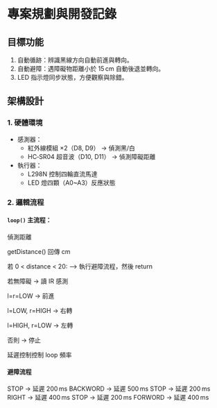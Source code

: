 # 專案規劃與開發記錄

## 目標功能
1. 自動循跡：辨識黑線方向自動前進與轉向。
2. 自動避障：遇障礙物距離小於 15 cm 自動後退並轉向。
3. LED 指示燈同步狀態，方便觀察與除錯。

## 架構設計

### 1. 硬體環境
- 感測器：
  - 紅外線模組 ×2（D8, D9） → 偵測黑/白
  - HC‑SR04 超音波（D10, D11） → 偵測障礙距離
- 執行器：
  - L298N 控制四輪直流馬達
  - LED 燈四顆（A0~A3）反應狀態

### 2. 邏輯流程

#### `loop()` 主流程：
偵測距離

getDistance() 回傳 cm

若 0 < distance < 20: ——> 執行避障流程，然後 return

若無障礙 → 讀 IR 感測

l=r=LOW → 前進

l=LOW, r=HIGH → 右轉

l=HIGH, r=LOW → 左轉

否則 → 停止

延遲控制控制 loop 頻率


#### 避障流程
STOP → 延遲 200 ms
BACKWORD → 延遲 500 ms
STOP → 延遲 200 ms
RIGHT → 延遲 400 ms
STOP → 延遲 200 ms
FORWORD → 延遲 400 ms

